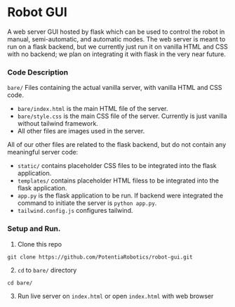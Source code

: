 # Robot GUI

A web server GUI hosted by flask which can be used to control the robot in manual, semi-automatic, and automatic modes.
The web server is meant to run on a flask backend, but we currently just run it on vanilla HTML and CSS with no backend; we plan on integrating it with flask in the very near future.

### Code Description

`bare/` Files containing the actual vanilla server, with vanilla HTML and CSS code.

-   `bare/index.html` is the main HTML file of the server.
-   `bare/style.css` is the main CSS file of the server. Currently is just vanilla without tailwind framework.
-   All other files are images used in the server.

All of our other files are related to the flask backend, but do not contain any meaningful server code:

-   `static/` contains placeholder CSS files to be integrated into the flask application.
-   `templates/` contains placeholder HTML filess to be integrated into the flask application.
-   `app.py` is the flask application to be run. If backend were integrated the command to initiate the server is `python app.py`.
-   `tailwind.config.js` configures tailwind.

### Setup and Run.

1. Clone this repo

```
git clone https://github.com/PotentiaRobotics/robot-gui.git
```

2. `cd` to `bare/` directory

```
cd bare/
```

3. Run live server on `index.html` or open `index.html` with web browser
